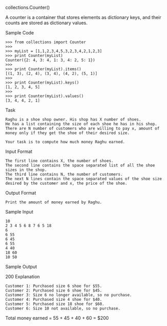 collections.Counter()

A counter is a container that stores elements as dictionary keys, and their counts are stored as dictionary values.

Sample Code
```
>>> from collections import Counter
>>> 
>>> myList = [1,1,2,3,4,5,3,2,3,4,2,1,2,3]
>>> print Counter(myList)
Counter({2: 4, 3: 4, 1: 3, 4: 2, 5: 1})
>>>
>>> print Counter(myList).items()
[(1, 3), (2, 4), (3, 4), (4, 2), (5, 1)]
>>> 
>>> print Counter(myList).keys()
[1, 2, 3, 4, 5]
>>> 
>>> print Counter(myList).values()
[3, 4, 4, 2, 1]
```

Task
```
Raghu is a shoe shop owner. His shop has X number of shoes.
He has a list containing the size of each shoe he has in his shop.
There are N number of customers who are willing to pay x, amount of money only if they get the shoe of their desired size.

Your task is to compute how much money Raghu earned.
``` 

Input Format

```
The first line contains X, the number of shoes.
The second line contains the space separated list of all the shoe sizes in the shop.
The third line contains N, the number of customers.
The next N lines contain the space separated values of the shoe size desired by the customer and x, the price of the shoe.
```

Output Format
```
Print the amount of money earned by Raghu.
```
Sample Input
```
10
2 3 4 5 6 8 7 6 5 18
6
6 55
6 45
6 55
4 40
18 60
10 50
```

Sample Output

200
Explanation
```
Customer 1: Purchased size 6 shoe for $55.
Customer 2: Purchased size 6 shoe for $45.
Customer 3: Size 6 no longer available, so no purchase.
Customer 4: Purchased size 4 shoe for $40.
Customer 5: Purchased size 18 shoe for $60.
Customer 6: Size 10 not available, so no purchase.
```
Total money earned =  55 + 45 + 40 + 60 = $200